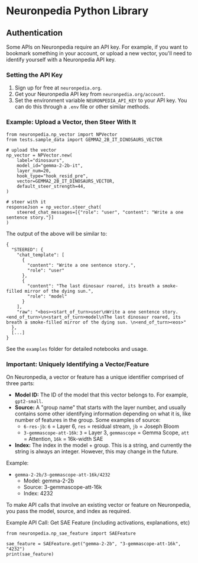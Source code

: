 # Neuronpedia Python Library

## Authentication

Some APIs on Neuronpedia require an API key. For example, if you want to bookmark something in your account, or upload a new vector, you'll need to identify yourself with a Neuronpedia API key.

### Setting the API Key

1. Sign up for free at `neuronpedia.org`.
2. Get your Neuronpedia API key from `neuronpedia.org/account`.
3. Set the environment variable `NEURONPEDIA_API_KEY` to your API key. You can do this through a `.env` file or other similar methods.

### Example: Upload a Vector, then Steer With It

```
from neuronpedia.np_vector import NPVector
from tests.sample_data import GEMMA2_2B_IT_DINOSAURS_VECTOR

# upload the vector
np_vector = NPVector.new(
    label="dinosaurs",
    model_id="gemma-2-2b-it",
    layer_num=20,
    hook_type="hook_resid_pre",
    vector=GEMMA2_2B_IT_DINOSAURS_VECTOR,
    default_steer_strength=44,
)

# steer with it
responseJson = np_vector.steer_chat(
    steered_chat_messages=[{"role": "user", "content": "Write a one sentence story."}]
)
```

The output of the above will be similar to:

```
{
  "STEERED": {
    "chat_template": [
      {
        "content": "Write a one sentence story.",
        "role": "user"
      },
      {
        "content": "The last dinosaur roared, its breath a smoke-filled mirror of the dying sun.",
        "role": "model"
      }
    ],
    "raw": "<bos><start_of_turn>user\nWrite a one sentence story.<end_of_turn>\n<start_of_turn>model\nThe last dinosaur roared, its breath a smoke-filled mirror of the dying sun. \n<end_of_turn><eos>"
  },
  [...]
}
```

See the `examples` folder for detailed notebooks and usage.

### Important: Uniquely Identifying a Vector/Feature

On Neuronpedia, a vector or feature has a unique identifier comprised of three parts:

- **Model ID:** The ID of the model that this vector belongs to. For example, `gpt2-small`.
- **Source:** A "group name" that starts with the layer number, and usually contains some other identifying information depending on what it is, like number of features in the group. Some examples of source:
  - `6-res-jb`: `6` = Layer 6, `res` = residual stream, `jb` = Joseph Bloom
  - `3-gemmascope-att-16k`: `3` = Layer 3, `gemmascope` = Gemma Scope, `att` = Attention, `16k` = 16k-width SAE
- **Index:** The index in the model + group. This is a string, and currently the string is always an integer. However, this may change in the future.

Example:

- `gemma-2-2b/3-gemmascope-att-16k/4232`
  - Model: gemma-2-2b
  - Source: 3-gemmascope-att-16k
  - Index: 4232

To make API calls that involve an existing vector or feature on Neuronpedia, you pass the model, source, and index as required.

Example API Call: Get SAE Feature (including activations, explanations, etc)

```
from neuronpedia.np_sae_feature import SAEFeature

sae_feature = SAEFeature.get("gemma-2-2b", "3-gemmascope-att-16k", "4232")
print(sae_feature)
```

